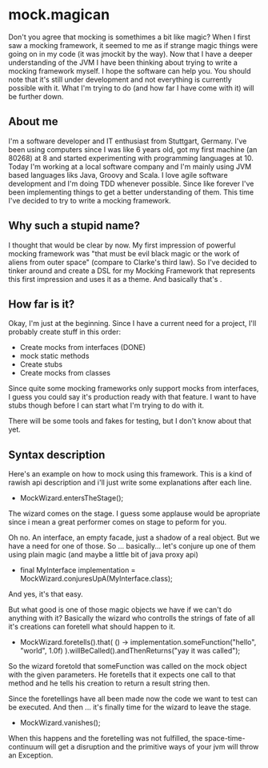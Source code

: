 mock.magican
============

Don't you agree that mocking is somethimes a bit like magic? When I first saw a mocking framework, it seemed to me as if strange magic things were going on in my code (it was jmockit by the way). Now that I have a deeper understanding of the JVM I have been thinking about trying to write a mocking framework myself. 
I hope the software can help you. You should note that it's still under development and not everything is currently possible with it. What I'm trying to do (and how far I have come with it) will be further down.

About me
---

I'm a software developer and IT enthusiast from Stuttgart, Germany. I've been using computers since I was like 6 years old, got my first machine (an 80268) at 8 and started experimenting with programming languages at 10. Today I'm working at a local software company and I'm mainly using JVM based languages liks Java, Groovy and Scala. I love agile software development and I'm doing TDD whenever possible. 
Since like forever I've been implementing things to get a better understanding of them. 
This time I've decided to try to write a mocking framework.

Why such a stupid name?
----

I thought that would be clear by now. My first impression of powerful mocking framework was "that must be evil black magic or the work of aliens from outer space" (compare to Clarke's third law). So I've decided to tinker around and create a DSL for my Mocking Framework that represents this first impression and uses it as a theme. And basically that's .


How far is it?
----

Okay, I'm just at the beginning. Since I have a current need for a project, I'll probably create stuff in this order:

 * Create mocks from interfaces	(DONE)
 * mock static methods
 * Create stubs
 * Create mocks from classes

Since quite some mocking frameworks only support mocks from interfaces, I guess you could say it's production ready with that feature. I want to have stubs though before I can start what I'm trying to do with it.

There will be some tools and fakes for testing, but I don't know about that yet.


Syntax description 
----

Here's an example on how to mock using this framework. This is a kind of rawish api description and i'll just write some explanations after each line.

  * MockWizard.entersTheStage();

The wizard comes on the stage. I guess some applause would be apropriate since i mean a great performer comes on stage to peform for you.

Oh no. An interface, an empty facade, just a shadow of a real object. But we have a need for one of those. So ... basically... let's conjure up one of them using plain magic (and maybe a little bit of java proxy api)

  * final MyInterface implementation = MockWizard.conjuresUpA(MyInterface.class);

And yes, it's that easy.

But what good is one of those magic objects we have if we can't do anything with it? Basically the wizard who controlls the strings of fate of all it's creations can foretell what should happen to it.

  * MockWizard.foretells().that( () -> implementation.someFunction("hello", "world", 1.0f) ).willBeCalled().andThenReturns("yay it was called");

So the wizard foretold that someFunction was called on the mock object with the given parameters. He foretells that it expects one call to that method and he tells his creation to return a result string then.

Since the foretellings have all been made now the code we want to test can be executed. And then ... it's finally time for the wizard to leave the stage.

  * MockWizard.vanishes();

When this happens and the foretelling was not fulfilled, the space-time-continuum will get a disruption and the primitive ways of your jvm will throw an Exception.





